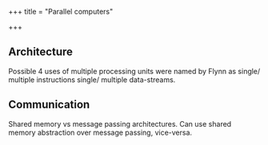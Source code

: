 +++
title = "Parallel computers"

+++
## Architecture
Possible 4 uses of multiple processing units were named by Flynn as single/ multiple instructions single/ multiple data-streams.

## Communication
Shared memory vs message passing architectures. Can use shared memory abstraction over message passing, vice-versa.
